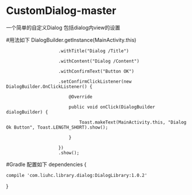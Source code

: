 # CustomDialog-master
一个简单的自定义Dialog
包括dialog内view的设置

#用法如下
DialogBuilder.getInstance(MainActivity.this)

                        .withTitle("Dialog /Title")

                        .withContent("Dialog /Content")

                        .withConfirmText("Button OK")

                        .setConfirmClickListener(new DialogBuilder.OnClickListener() {

                            @Override

                            public void onClick(DialogBuilder dialogBuilder) {

                                Toast.makeText(MainActivity.this, "Dialog Ok Button", Toast.LENGTH_SHORT).show();
                         
                            }

                        })
                        .show();

#Gradle 配置如下
dependencies {

    compile 'com.liuhc.library.dialog:DialogLibrary:1.0.2'

}
